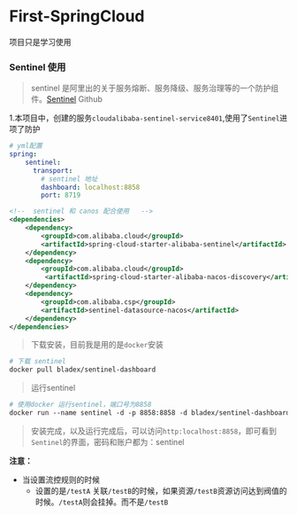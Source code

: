 # First-SpringCloud
项目只是学习使用

### Sentinel 使用
> sentinel 是阿里出的关于服务熔断、服务降级、服务治理等的一个防护组件。[Sentinel](https://github.com/alibaba/Sentinel) Github

1.本项目中，创建的服务`cloudalibaba-sentinel-service8401`,使用了`Sentinel`进项了防护
```yaml
# yml配置
spring:
    sentinel:
      transport:
        # sentinel 地址
        dashboard: localhost:8858
        port: 8719
```
```xml
<!--  sentinel 和 canos 配合使用   -->
<dependencies>
    <dependency>
        <groupId>com.alibaba.cloud</groupId>
        <artifactId>spring-cloud-starter-alibaba-sentinel</artifactId>
    </dependency>
    <dependency>
        <groupId>com.alibaba.cloud</groupId>
         <artifactId>spring-cloud-starter-alibaba-nacos-discovery</artifactId>
    </dependency>
    <dependency>
        <groupId>com.alibaba.csp</groupId>
        <artifactId>sentinel-datasource-nacos</artifactId>
    </dependency>
</dependencies>
```
> 下载安装，目前我是用的是`docker`安装
```dockerfile
# 下载 sentinel
docker pull bladex/sentinel-dashboard
```
> 运行sentinel
```dockerfile
# 使用docker 运行sentinel，端口号为8858
docker run --name sentinel -d -p 8858:8858 -d bladex/sentinel-dashboard
```
> 安装完成，以及运行完成后，可以访问`http:localhost:8858`，即可看到`Sentinel`的界面，密码和账户都为：sentinel

**注意：**
- 当设置流控规则的时候
    - 设置的是`/testA` 关联`/testB`的时候，如果资源`/testB`资源访问达到阀值的时候。`/testA`则会挂掉。而不是`/testB`